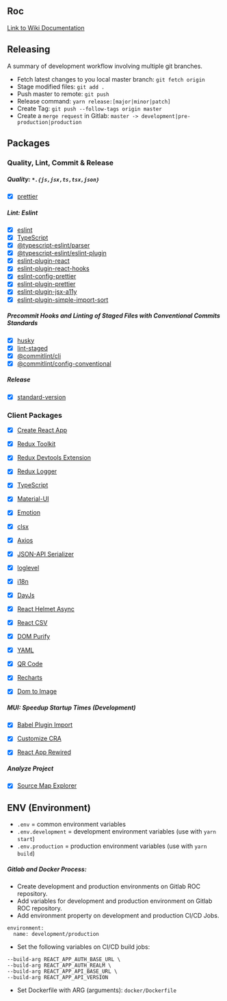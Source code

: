## Roc
[Link to Wiki Documentation](https://gitlab.robotise.eu/robotise/roc/frontend/roc/-/wikis/home)


## Releasing
A summary of development workflow involving multiple git branches.

* Fetch latest changes to you local master branch: `git fetch origin`
* Stage modified files: `git add .`
* Push master to remote: `git push`
* Release command: `yarn release:[major|minor|patch]`
* Create Tag: `git push --follow-tags origin master`
* Create a `merge request` in Gitlab: `master -> development|pre-production|production`


## Packages

### Quality, Lint, Commit & Release
##### Quality: `*.{js,jsx,ts,tsx,json}`
- [X] [prettier](https://prettier.io)

##### Lint: Eslint
- [X] [eslint](https://github.com/eslint/eslint)
- [X] [TypeScript](https://www.typescriptlang.org)
- [X] [@typescript-eslint/parser](https://github.com/eslint/typescript-eslint-parser)
- [X] [@typescript-eslint/eslint-plugin](https://github.com/typescript-eslint/typescript-eslint)
- [X] [eslint-plugin-react](https://github.com/yannickcr/eslint-plugin-react)
- [X] [eslint-plugin-react-hooks](https://github.com/facebook/react/tree/master/packages/eslint-plugin-react-hooks)
- [X] [eslint-config-prettier](https://github.com/prettier/eslint-config-prettier)
- [X] [eslint-plugin-prettier](https://github.com/prettier/eslint-plugin-prettier)
- [X] [eslint-plugin-jsx-a11y](https://github.com/jsx-eslint/eslint-plugin-jsx-a11y)
- [X] [eslint-plugin-simple-import-sort](https://github.com/lydell/eslint-plugin-simple-import-sort)

##### Precommit Hooks and Linting of Staged Files with Conventional Commits Standards
- [X] [husky](https://github.com/typicode/husky)
- [X] [lint-staged](https://github.com/okonet/lint-staged)
- [X] [@commitlint/cli](https://github.com/conventional-changelog/commitlint)
- [X] [@commitlint/config-conventional](https://github.com/conventional-changelog/commitlint)

##### Release
- [X] [standard-version](https://github.com/conventional-changelog/standard-version)


### Client Packages
- [X] [Create React App](https://github.com/facebook/create-react-app)
- [X] [Redux Toolkit](https://redux-toolkit.js.org)
- [X] [Redux Devtools Extension](https://github.com/zalmoxisus/redux-devtools-extension)
- [X] [Redux Logger](https://github.com/zalmoxisus/redux-devtools-extension)
- [X] [TypeScript](https://www.typescriptlang.org)
- [X] [Material-UI](https://material-ui.com)
- [X] [Emotion](https://github.com/emotion-js/emotion)
- [X] [clsx](https://github.com/lukeed/clsx)
- [X] [Axios](https://github.com/axios/axios)
- [X] [JSON-API Serializer](https://github.com/jsonapi-serializer/jsonapi-serializer)
- [X] [loglevel](https://github.com/pimterry/loglevel)
- [X] [i18n](https://www.i18next.com)
- [X] [DayJs](https://github.com/iamkun/dayjs)
- [X] [React Helmet Async](https://github.com/staylor/react-helmet-async)
- [X] [React CSV](https://github.com/react-csv/react-csv)
- [X] [DOM Purify](https://github.com/cure53/DOMPurify)
- [X] [YAML](https://github.com/eemeli/yaml)
- [X] [QR Code](https://github.com/soldair/node-qrcode)
- [X] [Recharts](https://github.com/recharts/recharts)
- [X] [Dom to Image](https://github.com/tsayen/dom-to-image)


##### MUI: Speedup Startup Times (Development)
- [X] [Babel Plugin Import](https://github.com/umijs/babel-plugin-import)
- [X] [Customize CRA](https://github.com/arackaf/customize-cra/)
- [X] [React App Rewired](https://github.com/timarney/react-app-rewired)


##### Analyze Project
- [X] [Source Map Explorer](https://github.com/danvk/source-map-explorer)


## ENV (Environment)
* `.env`                  = common environment variables
* `.env.development`      = development environment variables (use with `yarn start`)
* `.env.production`       = production environment variables (use with `yarn build`)

##### Gitlab and Docker Process:
* Create development and production environments on Gitlab ROC repository.
* Add variables for development and production environment on Gitlab ROC repository. 
* Add environment property on development and production CI/CD Jobs.
```
environment:
  name: development/production
```
* Set the following variables on CI/CD build jobs:
```
--build-arg REACT_APP_AUTH_BASE_URL \
--build-arg REACT_APP_AUTH_REALM \
--build-arg REACT_APP_API_BASE_URL \
--build-arg REACT_APP_API_VERSION
```
* Set Dockerfile with ARG (arguments): `docker/Dockerfile`
